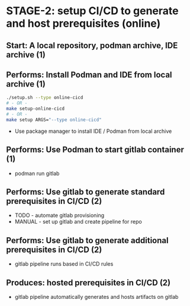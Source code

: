 
# STAGE-2: setup CI/CD to generate and host prerequisites (online)

## Start: A local repository, podman archive, IDE archive (1)

## Performs: Install Podman and IDE from local archive (1)

```bash
./setup.sh --type online-cicd
# - OR -
make setup-online-cicd
# - OR -
make setup ARGS="--type online-cicd"
```

* Use package manager to install IDE / Podman from local archive

## Performs: Use Podman to start gitlab container (1)

* podman run gitlab

## Performs: Use gitlab to generate standard prerequisites in CI/CD (2)

* TODO - automate gitlab provisioning
* MANUAL - set up gitlab and create pipeline for repo

## Performs: Use gitlab to generate additional prerequisites in CI/CD (2)

* gitlab pipeline runs based in CI/CD rules

## Produces: hosted prerequisites in CI/CD (2)

* gitlab pipeline automatically generates and hosts artifacts on gitlab
